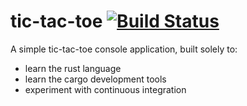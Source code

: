 # tic-tac-toe [![Build Status](https://travis-ci.com/robinjpark/tictactoe.svg?token=K5UsvTeLCfHUcRwSY7ts&branch=master)](https://travis-ci.com/robinjpark/tictactoe)

A simple tic-tac-toe console application, built solely to:
- learn the rust language
- learn the cargo development tools
- experiment with continuous integration

